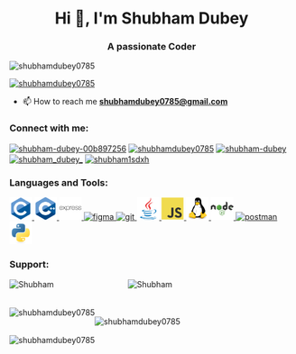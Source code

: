<h1 align="center">Hi 👋, I'm Shubham Dubey</h1>
<h3 align="center">A passionate Coder</h3>

<p align="left"> <img src="https://komarev.com/ghpvc/?username=shubhamdubey0785&label=Profile%20views&color=0e75b6&style=flat" alt="shubhamdubey0785" /> </p>

<p align="left"> <a href="https://github.com/ryo-ma/github-profile-trophy"><img src="https://github-profile-trophy.vercel.app/?username=shubhamdubey0785" alt="shubhamdubey0785" /></a> </p>

- 📫 How to reach me **shubhamdubey0785@gmail.com**

<h3 align="left">Connect with me:</h3>
<p align="left">
<a href="https://linkedin.com/in/shubham-dubey-00b897256" target="blank"><img align="center" src="https://raw.githubusercontent.com/rahuldkjain/github-profile-readme-generator/master/src/images/icons/Social/linked-in-alt.svg" alt="shubham-dubey-00b897256" height="30" width="40" /></a>
<a href="https://www.hackerrank.com/shubhamdubey0785" target="blank"><img align="center" src="https://raw.githubusercontent.com/rahuldkjain/github-profile-readme-generator/master/src/images/icons/Social/hackerrank.svg" alt="shubhamdubey0785" height="30" width="40" /></a>
<a href="https://codeforces.com/profile/shubham-dubey" target="blank"><img align="center" src="https://raw.githubusercontent.com/rahuldkjain/github-profile-readme-generator/master/src/images/icons/Social/codeforces.svg" alt="shubham-dubey" height="30" width="40" /></a>
<a href="https://www.leetcode.com/shubham_dubey_" target="blank"><img align="center" src="https://raw.githubusercontent.com/rahuldkjain/github-profile-readme-generator/master/src/images/icons/Social/leet-code.svg" alt="shubham_dubey_" height="30" width="40" /></a>
<a href="https://auth.geeksforgeeks.org/user/shubham1sdxh" target="blank"><img align="center" src="https://raw.githubusercontent.com/rahuldkjain/github-profile-readme-generator/master/src/images/icons/Social/geeks-for-geeks.svg" alt="shubham1sdxh" height="30" width="40" /></a>
</p>

<h3 align="left">Languages and Tools:</h3>
<p align="left"> <a href="https://www.cprogramming.com/" target="_blank" rel="noreferrer"> <img src="https://raw.githubusercontent.com/devicons/devicon/master/icons/c/c-original.svg" alt="c" width="40" height="40"/> </a> <a href="https://www.w3schools.com/cpp/" target="_blank" rel="noreferrer"> <img src="https://raw.githubusercontent.com/devicons/devicon/master/icons/cplusplus/cplusplus-original.svg" alt="cplusplus" width="40" height="40"/> </a> <a href="https://expressjs.com" target="_blank" rel="noreferrer"> <img src="https://raw.githubusercontent.com/devicons/devicon/master/icons/express/express-original-wordmark.svg" alt="express" width="40" height="40"/> </a> <a href="https://www.figma.com/" target="_blank" rel="noreferrer"> <img src="https://www.vectorlogo.zone/logos/figma/figma-icon.svg" alt="figma" width="40" height="40"/> </a> <a href="https://git-scm.com/" target="_blank" rel="noreferrer"> <img src="https://www.vectorlogo.zone/logos/git-scm/git-scm-icon.svg" alt="git" width="40" height="40"/> </a> <a href="https://www.java.com" target="_blank" rel="noreferrer"> <img src="https://raw.githubusercontent.com/devicons/devicon/master/icons/java/java-original.svg" alt="java" width="40" height="40"/> </a> <a href="https://developer.mozilla.org/en-US/docs/Web/JavaScript" target="_blank" rel="noreferrer"> <img src="https://raw.githubusercontent.com/devicons/devicon/master/icons/javascript/javascript-original.svg" alt="javascript" width="40" height="40"/> </a> <a href="https://www.linux.org/" target="_blank" rel="noreferrer"> <img src="https://raw.githubusercontent.com/devicons/devicon/master/icons/linux/linux-original.svg" alt="linux" width="40" height="40"/> </a> <a href="https://nodejs.org" target="_blank" rel="noreferrer"> <img src="https://raw.githubusercontent.com/devicons/devicon/master/icons/nodejs/nodejs-original-wordmark.svg" alt="nodejs" width="40" height="40"/> </a> <a href="https://postman.com" target="_blank" rel="noreferrer"> <img src="https://www.vectorlogo.zone/logos/getpostman/getpostman-icon.svg" alt="postman" width="40" height="40"/> </a> <a href="https://www.python.org" target="_blank" rel="noreferrer"> <img src="https://raw.githubusercontent.com/devicons/devicon/master/icons/python/python-original.svg" alt="python" width="40" height="40"/> </a> </p>

<h3 align="left">Support:</h3>
<p><a href="https://www.buymeacoffee.com/Shubham"> <img align="left" src="https://cdn.buymeacoffee.com/buttons/v2/default-yellow.png" height="50" width="210" alt="Shubham" /></a><a href="https://ko-fi.com/Shubham"> <img align="left" src="https://cdn.ko-fi.com/cdn/kofi3.png?v=3" height="50" width="210" alt="Shubham" /></a></p><br><br>

<p><img align="left" src="https://github-readme-stats.vercel.app/api/top-langs?username=shubhamdubey0785&show_icons=true&locale=en&layout=compact" alt="shubhamdubey0785" /></p>

<p>&nbsp;<img align="center" src="https://github-readme-stats.vercel.app/api?username=shubhamdubey0785&show_icons=true&locale=en" alt="shubhamdubey0785" /></p>

<p><img align="center" src="https://github-readme-streak-stats.herokuapp.com/?user=shubhamdubey0785&" alt="shubhamdubey0785" /></p>
